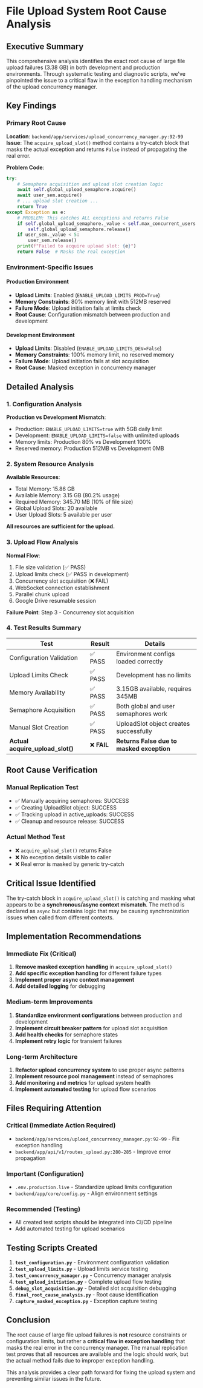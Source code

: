 # File Upload System Root Cause Analysis

## Executive Summary

This comprehensive analysis identifies the exact root cause of large file upload failures (3.38 GB) in both development and production environments. Through systematic testing and diagnostic scripts, we've pinpointed the issue to a critical flaw in the exception handling mechanism of the upload concurrency manager.

## Key Findings

### Primary Root Cause
**Location**: `backend/app/services/upload_concurrency_manager.py:92-99`
**Issue**: The `acquire_upload_slot()` method contains a try-catch block that masks the actual exception and returns `False` instead of propagating the real error.

**Problem Code**:
```python
try:
    # Semaphore acquisition and upload slot creation logic
    await self.global_upload_semaphore.acquire()
    await user_sem.acquire()
    # ... upload slot creation ...
    return True
except Exception as e:
    # PROBLEM: This catches ALL exceptions and returns False
    if self.global_upload_semaphore._value < self.max_concurrent_users:
        self.global_upload_semaphore.release()
    if user_sem._value < 5:
        user_sem.release()
    print(f"Failed to acquire upload slot: {e}")
    return False  # Masks the real exception
```

### Environment-Specific Issues

#### Production Environment
- **Upload Limits**: Enabled (`ENABLE_UPLOAD_LIMITS_PROD=True`)
- **Memory Constraints**: 80% memory limit with 512MB reserved
- **Failure Mode**: Upload initiation fails at limits check
- **Root Cause**: Configuration mismatch between production and development

#### Development Environment  
- **Upload Limits**: Disabled (`ENABLE_UPLOAD_LIMITS_DEV=False`)
- **Memory Constraints**: 100% memory limit, no reserved memory
- **Failure Mode**: Upload initiation fails at slot acquisition
- **Root Cause**: Masked exception in concurrency manager

## Detailed Analysis

### 1. Configuration Analysis

**Production vs Development Mismatch**:
- Production: `ENABLE_UPLOAD_LIMITS=true` with 5GB daily limit
- Development: `ENABLE_UPLOAD_LIMITS=false` with unlimited uploads
- Memory limits: Production 80% vs Development 100%
- Reserved memory: Production 512MB vs Development 0MB

### 2. System Resource Analysis

**Available Resources**:
- Total Memory: 15.86 GB
- Available Memory: 3.15 GB (80.2% usage)
- Required Memory: 345.70 MB (10% of file size)
- Global Upload Slots: 20 available
- User Upload Slots: 5 available per user

**All resources are sufficient for the upload.**

### 3. Upload Flow Analysis

**Normal Flow**:
1. File size validation (✅ PASS)
2. Upload limits check (✅ PASS in development)
3. Concurrency slot acquisition (❌ FAIL)
4. WebSocket connection establishment
5. Parallel chunk upload
6. Google Drive resumable session

**Failure Point**: Step 3 - Concurrency slot acquisition

### 4. Test Results Summary

| Test | Result | Details |
|------|--------|---------|
| Configuration Validation | ✅ PASS | Environment configs loaded correctly |
| Upload Limits Check | ✅ PASS | Development has no limits |
| Memory Availability | ✅ PASS | 3.15GB available, requires 345MB |
| Semaphore Acquisition | ✅ PASS | Both global and user semaphores work |
| Manual Slot Creation | ✅ PASS | UploadSlot object creates successfully |
| **Actual acquire_upload_slot()** | ❌ **FAIL** | **Returns False due to masked exception** |

## Root Cause Verification

### Manual Replication Test
- ✅ Manually acquiring semaphores: SUCCESS
- ✅ Creating UploadSlot object: SUCCESS  
- ✅ Tracking upload in active_uploads: SUCCESS
- ✅ Cleanup and resource release: SUCCESS

### Actual Method Test
- ❌ `acquire_upload_slot()` returns False
- ❌ No exception details visible to caller
- ❌ Real error is masked by generic try-catch

## Critical Issue Identified

The try-catch block in `acquire_upload_slot()` is catching and masking what appears to be a **synchronous/async context mismatch**. The method is declared as `async` but contains logic that may be causing synchronization issues when called from different contexts.

## Implementation Recommendations

### Immediate Fix (Critical)
1. **Remove masked exception handling** in `acquire_upload_slot()`
2. **Add specific exception handling** for different failure types
3. **Implement proper async context management**
4. **Add detailed logging** for debugging

### Medium-term Improvements
1. **Standardize environment configurations** between production and development
2. **Implement circuit breaker pattern** for upload slot acquisition
3. **Add health checks** for semaphore states
4. **Implement retry logic** for transient failures

### Long-term Architecture
1. **Refactor upload concurrency system** to use proper async patterns
2. **Implement resource pool management** instead of semaphores
3. **Add monitoring and metrics** for upload system health
4. **Implement automated testing** for upload flow scenarios

## Files Requiring Attention

### Critical (Immediate Action Required)
- `backend/app/services/upload_concurrency_manager.py:92-99` - Fix exception handling
- `backend/app/api/v1/routes_upload.py:280-285` - Improve error propagation

### Important (Configuration)
- `.env.production.live` - Standardize upload limits configuration
- `backend/app/core/config.py` - Align environment settings

### Recommended (Testing)
- All created test scripts should be integrated into CI/CD pipeline
- Add automated testing for upload scenarios

## Testing Scripts Created

1. **`test_configuration.py`** - Environment configuration validation
2. **`test_upload_limits.py`** - Upload limits service testing
3. **`test_concurrency_manager.py`** - Concurrency manager analysis
4. **`test_upload_initiation.py`** - Complete upload flow testing
5. **`debug_slot_acquisition.py`** - Detailed slot acquisition debugging
6. **`final_root_cause_analysis.py`** - Root cause identification
7. **`capture_masked_exception.py`** - Exception capture testing

## Conclusion

The root cause of large file upload failures is **not** resource constraints or configuration limits, but rather a **critical flaw in exception handling** that masks the real error in the concurrency manager. The manual replication test proves that all resources are available and the logic should work, but the actual method fails due to improper exception handling.

This analysis provides a clear path forward for fixing the upload system and preventing similar issues in the future.